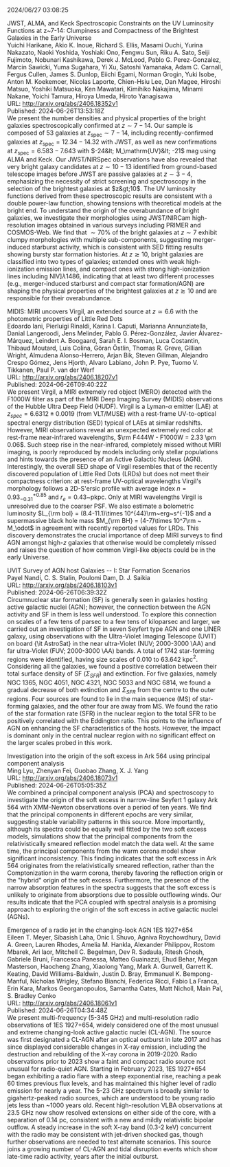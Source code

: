 2024/06/27 03:08:25  

JWST, ALMA, and Keck Spectroscopic Constraints on the UV Luminosity
  Functions at z~7-14: Clumpiness and Compactness of the Brightest Galaxies in
  the Early Universe  
Yuichi Harikane, Akio K. Inoue, Richard S. Ellis, Masami Ouchi, Yurina Nakazato, Naoki Yoshida, Yoshiaki Ono, Fengwu Sun, Riku A. Sato, Seiji Fujimoto, Nobunari Kashikawa, Derek J. McLeod, Pablo G. Perez-Gonzalez, Marcin Sawicki, Yuma Sugahara, Yi Xu, Satoshi Yamanaka, Adam C. Carnall, Fergus Cullen, James S. Dunlop, Eiichi Egami, Norman Grogin, Yuki Isobe, Anton M. Koekemoer, Nicolas Laporte, Chien-Hsiu Lee, Dan Magee, Hiroshi Matsuo, Yoshiki Matsuoka, Ken Mawatari, Kimihiko Nakajima, Minami Nakane, Yoichi Tamura, Hiroya Umeda, Hiroto Yanagisawa  
URL: http://arxiv.org/abs/2406.18352v1  
Published: 2024-06-26T13:53:18Z  
  We present the number densities and physical properties of the bright galaxies spectroscopically confirmed at $z\sim7-14$. Our sample is composed of 53 galaxies at $z_\mathrm{spec}\sim7-14$, including recently-confirmed galaxies at $z_\mathrm{spec}=12.34-14.32$ with JWST, as well as new confirmations at $z_\mathrm{spec}=6.583-7.643$ with $-24&lt; M_\mathrm{UV}&lt; -21$ mag using ALMA and Keck. Our JWST/NIRSpec observations have also revealed that very bright galaxy candidates at $z\sim10-13$ identified from ground-based telescope images before JWST are passive galaxies at $z\sim3-4$, emphasizing the necessity of strict screening and spectroscopy in the selection of the brightest galaxies at $z&gt;10$. The UV luminosity functions derived from these spectroscopic results are consistent with a double power-law function, showing tensions with theoretical models at the bright end. To understand the origin of the overabundance of bright galaxies, we investigate their morphologies using JWST/NIRCam high-resolution images obtained in various surveys including PRIMER and COSMOS-Web. We find that $\sim70\%$ of the bright galaxies at $z\sim7$ exhibit clumpy morphologies with multiple sub-components, suggesting merger-induced starburst activity, which is consistent with SED fitting results showing bursty star formation histories. At $z\gtrsim10$, bright galaxies are classified into two types of galaxies; extended ones with weak high-ionization emission lines, and compact ones with strong high-ionization lines including NIV]$\lambda$1486, indicating that at least two different processes (e.g., merger-induced starburst and compact star formation/AGN) are shaping the physical properties of the brightest galaxies at $z\gtrsim10$ and are responsible for their overabundance.   

MIDIS: MIRI uncovers Virgil, an extended source at $z\simeq 6.6$ with
  the photometric properties of Little Red Dots  
Edoardo Iani, Pierluigi Rinaldi, Karina I. Caputi, Marianna Annunziatella, Danial Langeroodi, Jens Melinder, Pablo G. Pérez-González, Javier Álvarez-Márquez, Leindert A. Boogaard, Sarah E. I. Bosman, Luca Costantin, Thibaud Moutard, Luis Colina, Göran Östlin, Thomas R. Greve, Gillian Wright, Almudena Alonso-Herrero, Arjan Bik, Steven Gillman, Alejandro Crespo Gómez, Jens Hjorth, Alvaro Labiano, John P. Pye, Tuomo V. Tikkanen, Paul P. van der Werf  
URL: http://arxiv.org/abs/2406.18207v1  
Published: 2024-06-26T09:40:22Z  
  We present Virgil, a MIRI extremely red object (MERO) detected with the F1000W filter as part of the MIRI Deep Imaging Survey (MIDIS) observations of the Hubble Ultra Deep Field (HUDF). Virgil is a Lyman-$\alpha$ emitter (LAE) at $z_{spec} = 6.6312\pm 0.0019$ (from VLT/MUSE) with a rest-frame UV-to-optical spectral energy distribution (SED) typical of LAEs at similar redshifts. However, MIRI observations reveal an unexpected extremely red color at rest-frame near-infrared wavelengths, $\rm F444W - F1000W = 2.33 \pm 0.06$. Such steep rise in the near-infrared, completely missed without MIRI imaging, is poorly reproduced by models including only stellar populations and hints towards the presence of an Active Galactic Nucleus (AGN). Interestingly, the overall SED shape of Virgil resembles that of the recently discovered population of Little Red Dots (LRDs) but does not meet their compactness criterion: at rest-frame UV-optical wavelengths Virgil's morphology follows a 2D-S\'ersic profile with average index $n = 0.93^{+0.85}_{-0.31}$ and $r_e = 0.43$~pkpc. Only at MIRI wavelengths Virgil is unresolved due to the coarser PSF. We also estimate a bolometric luminosity $L_{\rm bol} = (8.4-11.1)\times 10^{44}\rm~erg~s^{-1}$ and a supermassive black hole mass $M_{\rm BH} = (4-7)\times 10^7\rm ~ M_\odot$ in agreement with recently reported values for LRDs. This discovery demonstrates the crucial importance of deep MIRI surveys to find AGN amongst high-$z$ galaxies that otherwise would be completely missed and raises the question of how common Virgil-like objects could be in the early Universe.   

UVIT Survey of AGN host Galaxies -- I: Star Formation Scenarios  
Payel Nandi, C. S. Stalin, Poulomi Dam, D. J. Saikia  
URL: http://arxiv.org/abs/2406.18103v1  
Published: 2024-06-26T06:39:32Z  
  Circumnuclear star formation (SF) is generally seen in galaxies hosting active galactic nuclei (AGN); however, the connection between the AGN activity and SF in them is less well understood. To explore this connection on scales of a few tens of parsec to a few tens of kiloparsec and larger, we carried out an investigation of SF in seven Seyfert type AGN and one LINER galaxy, using observations with the Ultra-Violet Imaging Telescope (UVIT) on board {\it AstroSat} in the near ultra-Violet (NUV; 2000-3000 \AA) and far ultra-Violet (FUV; 2000-3000 \AA) bands. A total of 1742 star-forming regions were identified, having size scales of 0.010 to 63.642 kpc$^2$. Considering all the galaxies, we found a positive correlation between their total surface density of SF ($\Sigma_{SFR}$) and extinction. For five galaxies, namely NGC 1365, NGC 4051, NGC 4321, NGC 5033 and NGC 6814, we found a gradual decrease of both extinction and $\Sigma_{SFR}$ from the centre to the outer regions. Four sources are found to lie in the main sequence (MS) of star-forming galaxies, and the other four are away from MS. We found the ratio of the star formation rate (SFR) in the nuclear region to the total SFR to be positively correlated with the Eddington ratio. This points to the influence of AGN on enhancing the SF characteristics of the hosts. However, the impact is dominant only in the central nuclear region with no significant effect on the larger scales probed in this work.   

Investigation into the origin of the soft excess in Ark 564 using
  principal component analysis  
Ming Lyu, Zhenyan Fei, Guobao Zhang, X. J. Yang  
URL: http://arxiv.org/abs/2406.18073v1  
Published: 2024-06-26T05:05:35Z  
  We combined a principal component analysis (PCA) and spectroscopy to investigate the origin of the soft excess in narrow-line Seyfert 1 galaxy Ark 564 with XMM-Newton observations over a period of ten years. We find that the principal components in different epochs are very similar, suggesting stable variability patterns in this source. More importantly, although its spectra could be equally well fitted by the two soft excess models, simulations show that the principal components from the relativistically smeared reflection model match the data well. At the same time, the principal components from the warm corona model show significant inconsistency. This finding indicates that the soft excess in Ark 564 originates from the relativistically smeared reflection, rather than the Comptonization in the warm corona, thereby favoring the reflection origin or the "hybrid" origin of the soft excess. Furthermore, the presence of the narrow absorption features in the spectra suggests that the soft excess is unlikely to originate from absorptions due to possible outflowing winds. Our results indicate that the PCA coupled with spectral analysis is a promising approach to exploring the origin of the soft excess in active galactic nuclei (AGNs).   

Emergence of a radio jet in the changing-look AGN 1ES 1927+654  
Eileen T. Meyer, Sibasish Laha, Onic I. Shuvo, Agniva Roychowdhury, David A. Green, Lauren Rhodes, Amelia M. Hankla, Alexander Philippov, Rostom Mbarek, Ari laor, Mitchell C. Begelman, Dev R. Sadaula, Ritesh Ghosh, Gabriele Bruni, Francesca Panessa, Matteo Guainazzi, Ehud Behar, Megan Masterson, Haocheng Zhang, Xiaolong Yang, Mark A. Gurwell, Garrett K. Keating, David Williams-Baldwin, Justin D. Bray, Emmanuel K. Bempong-Manful, Nicholas Wrigley, Stefano Bianchi, Federica Ricci, Fabio La Franca, Erin Kara, Markos Georganopoulos, Samantha Oates, Matt Nicholl, Main Pal, S. Bradley Cenko  
URL: http://arxiv.org/abs/2406.18061v1  
Published: 2024-06-26T04:34:48Z  
  We present multi-frequency (5-345 GHz) and multi-resolution radio observations of 1ES 1927+654, widely considered one of the most unusual and extreme changing-look active galactic nuclei (CL-AGN). The source was first designated a CL-AGN after an optical outburst in late 2017 and has since displayed considerable changes in X-ray emission, including the destruction and rebuilding of the X-ray corona in 2019-2020. Radio observations prior to 2023 show a faint and compact radio source not unusual for radio-quiet AGN. Starting in February 2023, 1ES 1927+654 began exhibiting a radio flare with a steep exponential rise, reaching a peak 60 times previous flux levels, and has maintained this higher level of radio emission for nearly a year. The 5-23 GHz spectrum is broadly similar to gigahertz-peaked radio sources, which are understood to be young radio jets less than ~1000 years old. Recent high-resolution VLBA observations at 23.5 GHz now show resolved extensions on either side of the core, with a separation of 0.14 pc, consistent with a new and mildly relativistic bipolar outflow. A steady increase in the soft X-ray band (0.3-2 keV) concurrent with the radio may be consistent with jet-driven shocked gas, though further observations are needed to test alternate scenarios. This source joins a growing number of CL-AGN and tidal disruption events which show late-time radio activity, years after the initial outburst.   

